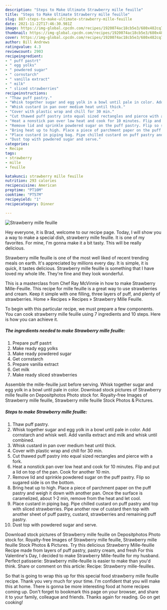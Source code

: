 ```yaml
---
description: "Steps to Make Ultimate Strawberry mille feuille"
title: "Steps to Make Ultimate Strawberry mille feuille"
slug: 887-steps-to-make-ultimate-strawberry-mille-feuille
date: 2021-11-22T17:46:30.981Z
image: https://img-global.cpcdn.com/recipes/1920074ac18cb5e3/680x482cq70/strawberry-mille-feuille-recipe-main-photo.jpg
thumbnail: https://img-global.cpcdn.com/recipes/1920074ac18cb5e3/680x482cq70/strawberry-mille-feuille-recipe-main-photo.jpg
cover: https://img-global.cpcdn.com/recipes/1920074ac18cb5e3/680x482cq70/strawberry-mille-feuille-recipe-main-photo.jpg
author: Bill Andrews
ratingvalue: 4.3
reviewcount: 2903
recipeingredient:
- " puff pastrt"
- " egg yolks"
- " powdered sugar"
- " cornstarch"
- " vanilla extract"
- " milk"
- " sliced strawberries"
recipeinstructions:
- "Thaw puff pastry."
- "Whisk together sugar and egg yolk in a bowl until pale in color. Add cornstarch and whisk well. Add vanilla extract and milk and whisk until combined."
- "Whisk custard in pan over medium heat until thick."
- "Cover with plastic wrap and chill for 30 min."
- "Cut thawed puff pastry into equal sized rectangles and pierce with a fork."
- "Heat a nonstick pan over low heat and cook for 10 minutes. Flip and put a lid on top of the pan. Cook for another 10 min."
- "Remove lid and sprinkle powdered sugar on the puff pastry. Flip so sugared side is on the bottom."
- "Bring heat up to high. Place a piece of parchment paper on the puff pastry and weigh it down with another pan. Once the surface is caramelized, about 1-2 min, remove from the heat and let cool."
- "Place custard in piping bag. Pipe chilled custard on puff pastry and top with sliced strawberries. Pipe another row of custard then top with another sheet of puff pastry, custard, strawberries and remaining puff pastry."
- "Dust top with powdered sugar and serve."
categories:
- Recipe
tags:
- strawberry
- mille
- feuille

katakunci: strawberry mille feuille 
nutrition: 293 calories
recipecuisine: American
preptime: "PT10M"
cooktime: "PT57M"
recipeyield: "1"
recipecategory: Dinner

---
```



![Strawberry mille feuille](https://img-global.cpcdn.com/recipes/1920074ac18cb5e3/680x482cq70/strawberry-mille-feuille-recipe-main-photo.jpg)

Hey everyone, it is Brad, welcome to our recipe page. Today, I will show you a way to make a special dish, strawberry mille feuille. It is one of my favorites. For mine, I'm gonna make it a bit tasty. This will be really delicious.

Strawberry mille feuille is one of the most well liked of recent trending meals on earth. It's appreciated by millions every day. It is simple, it is quick, it tastes delicious. Strawberry mille feuille is something that I have loved my whole life. They're fine and they look wonderful.

This is a masterclass from Chef Ray McVinnie in how to make Strawberry Mille-Feuille. This recipe for mille feuille is a great way to use strawberries and cream. Keep it simple with one filling, three layers of puff, and plenty of strawberries. Home » Recipes » Recipes » Strawberry Mille Feuille.


To begin with this particular recipe, we must prepare a few components. You can cook strawberry mille feuille using 7 ingredients and 10 steps. Here is how you can achieve it.

<!--inarticleads1-->

##### The ingredients needed to make Strawberry mille feuille:

1. Prepare  puff pastrt
1. Make ready  egg yolks
1. Make ready  powdered sugar
1. Get  cornstarch
1. Prepare  vanilla extract
1. Get  milk
1. Make ready  sliced strawberries


Assemble the mille-feuille just before serving. Whisk together sugar and egg yolk in a bowl until pale in color. Download stock pictures of Strawberry mille feuille on Depositphotos Photo stock for. Royalty-free Images of Strawberry mille feuille, Strawberry mille feuille Stock Photos &amp; Pictures. 

<!--inarticleads2-->

##### Steps to make Strawberry mille feuille:

1. Thaw puff pastry.
1. Whisk together sugar and egg yolk in a bowl until pale in color. Add cornstarch and whisk well. Add vanilla extract and milk and whisk until combined.
1. Whisk custard in pan over medium heat until thick.
1. Cover with plastic wrap and chill for 30 min.
1. Cut thawed puff pastry into equal sized rectangles and pierce with a fork.
1. Heat a nonstick pan over low heat and cook for 10 minutes. Flip and put a lid on top of the pan. Cook for another 10 min.
1. Remove lid and sprinkle powdered sugar on the puff pastry. Flip so sugared side is on the bottom.
1. Bring heat up to high. Place a piece of parchment paper on the puff pastry and weigh it down with another pan. Once the surface is caramelized, about 1-2 min, remove from the heat and let cool.
1. Place custard in piping bag. Pipe chilled custard on puff pastry and top with sliced strawberries. Pipe another row of custard then top with another sheet of puff pastry, custard, strawberries and remaining puff pastry.
1. Dust top with powdered sugar and serve.


Download stock pictures of Strawberry mille feuille on Depositphotos Photo stock for. Royalty-free Images of Strawberry mille feuille, Strawberry mille feuille Stock Photos &amp; Pictures. Try this delicious Strawberry Mille-feuille Recipe made from layers of puff pastry, pastry cream, and fresh For this Valentine&#39;s Day, I decided to make Strawberry Mille-feuille for my husband. Perfect patisserie: Strawberry mille-feuille is easier to make than you&#39;d think. Share or comment on this article: Recipe: Strawberry mille-feuilles. 

So that is going to wrap this up for this special food strawberry mille feuille recipe. Thank you very much for your time. I'm confident that you will make this at home. There is gonna be more interesting food at home recipes coming up. Don't forget to bookmark this page on your browser, and share it to your family, colleague and friends. Thanks again for reading. Go on get cooking!
